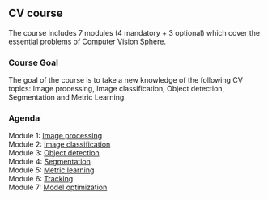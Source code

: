 ## CV course
The course includes 7 modules (4 mandatory + 3 optional) which cover the essential problems of Computer Vision Sphere.

### Course Goal
The goal of the course is to take a new knowledge of the following CV topics:
Image processing, Image classification, Object detection, Segmentation and Metric Learning.

### Agenda
Module 1: [Image processing](https://github.com/gracikk-ds/cv-epam-course/tree/main/Module%201.%20Image%20processing)  
Module 2: [Image classification](https://github.com/gracikk-ds/cv-epam-course/tree/main/Module%202.%20Image%20classification)  
Module 3: [Object detection](https://github.com/gracikk-ds/cv-epam-course/tree/main/Module%203.%20Object%20detection)  
Module 4: [Segmentation](https://github.com/gracikk-ds/cv-epam-course/tree/main/Module%204.%20Segmentation)  
Module 5: [Metric learning](https://github.com/gracikk-ds/cv-epam-course/tree/main/Module%205.%20Metric%20learning)  
Module 6: [Tracking](https://github.com/gracikk-ds/cv-epam-course/tree/main/Module%206.%20Tracking)  
Module 7: [Model optimization](https://github.com/gracikk-ds/cv-epam-course/tree/main/Module%207.%20Model%20optimization)  
